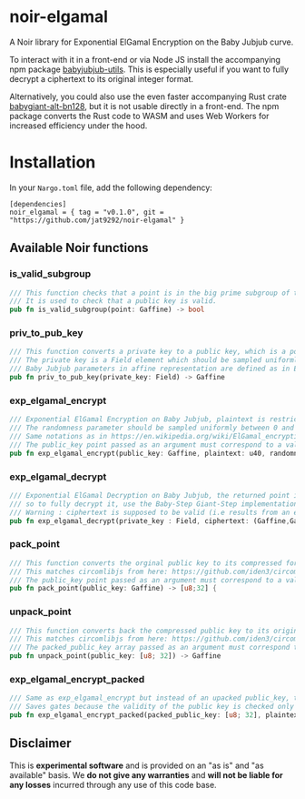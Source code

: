 # noir-elgamal

A Noir library for Exponential ElGamal Encryption on the Baby Jubjub curve. 

To interact with it in a front-end or via Node JS install the accompanying npm package [babyjubjub-utils](https://www.npmjs.com/package/babyjubjub-utils). This is especially useful if you want to fully decrypt a ciphertext to its original integer format. 

Alternatively, you could also use the even faster accompanying Rust crate [babygiant-alt-bn128](https://crates.io/crates/babygiant-alt-bn128), but it is not usable directly in a front-end. The npm package converts the Rust code to WASM and uses Web Workers for increased efficiency under the hood.

# Installation

In your `Nargo.toml` file, add the following dependency:
```
[dependencies]
noir_elgamal = { tag = "v0.1.0", git = "https://github.com/jat9292/noir-elgamal" }
```

## Available Noir functions

### is_valid_subgroup
```rust
/// This function checks that a point is in the big prime subgroup of the Baby Jubjub curve. 
/// It is used to check that a public key is valid.
pub fn is_valid_subgroup(point: Gaffine) -> bool 
```

### priv_to_pub_key
```rust
/// This function converts a private key to a public key, which is a point on the Baby Jubjub curve.
/// The private key is a Field element which should be sampled uniformly between 0 and bjj_l-1, where bjj_l is the order of the big prime subgroup of Baby Jubjub.
/// Baby Jubjub parameters in affine representation are defined as in ERC-244.
pub fn priv_to_pub_key(private_key: Field) -> Gaffine
```

### exp_elgamal_encrypt
```rust
/// Exponential ElGamal Encryption on Baby Jubjub, plaintext is restricted to u40 as the last step of decryption requires solving the Discrete Logarithm Problem.
/// The randomness parameter should be sampled uniformly between 0 and bjj_l-1 and NEVER reused. bjj_l is the order of the big prime subgroup of Baby Jubjub.
/// Same notations as in https://en.wikipedia.org/wiki/ElGamal_encryption 
/// The public_key point passed as an argument must correspond to a valid public key, i.e an element of the Baby Jubjub curve
pub fn exp_elgamal_encrypt(public_key: Gaffine, plaintext: u40, randomness: Field) -> (Gaffine,Gaffine)
```

### exp_elgamal_decrypt
```rust
/// Exponential ElGamal Decryption on Baby Jubjub, the returned point is an embedding of the plaintext on the curve,
/// so to fully decrypt it, use the Baby-Step Giant-Step implementations in Rust or in JS/WASM which accompany this package.
/// Warning : ciphertext is supposed to be valid (i.e results from an encryption of a u40 with a valid Public Key via `exp_elgamal_encrypt`).
pub fn exp_elgamal_decrypt(private_key : Field, ciphertext: (Gaffine,Gaffine)) -> Gaffine
```

### pack_point
```rust
/// This function converts the orginal public key to its compressed form, i.e from a point on Baby Jubjub to a bytes32.
/// This matches circomlibjs from here: https://github.com/iden3/circomlibjs/blob/4f094c5be05c1f0210924a3ab204d8fd8da69f49/src/babyjub.js#L97
/// The public_key point passed as an argument must correspond to a valid public key, i.e an element of the Baby Jubjub curve.
pub fn pack_point(public_key: Gaffine) -> [u8;32] {
```

### unpack_point
```rust
/// This function converts back the compressed public key to its original form, i.e from a bytes32 to a point on Baby Jubjub
/// This matches circomlibjs from here: https://github.com/iden3/circomlibjs/blob/4f094c5be05c1f0210924a3ab204d8fd8da69f49/src/babyjub.js#L108
/// The packed_public_key array passed as an argument must correspond to a valid public key, i.e an element of the  Baby Jubjub curve
pub fn unpack_point(public_key: [u8; 32]) -> Gaffine 
```

### exp_elgamal_encrypt_packed
```rust
/// Same as exp_elgamal_encrypt but instead of an upacked public_key, takes directly the packed public key as an argument
/// Saves gates because the validity of the public key is checked only once instead of twice (1st when using unpack_point and 2nd in exp_elgamal_encrypt)
pub fn exp_elgamal_encrypt_packed(packed_public_key: [u8; 32], plaintext: u40, randomness: Field) -> (Gaffine,Gaffine)
```

## Disclaimer

This is **experimental software** and is provided on an "as is" and "as available" basis. We **do not give any warranties** and **will not be liable for any losses** incurred through any use of this code base.
